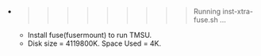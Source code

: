 * >>>>>>>>> Running inst-xtra-fuse.sh ...
  * Install fuse(fusermount) to run TMSU.
  * Disk size = 4119800K. Space Used = 4K.
